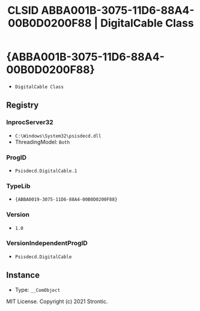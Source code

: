 ﻿---
title: "CLSID ABBA001B-3075-11D6-88A4-00B0D0200F88 | DigitalCable Class"
excerpt: What is COM-Object CLSID ABBA001B-3075-11D6-88A4-00B0D0200F88?
---

# {ABBA001B-3075-11D6-88A4-00B0D0200F88}

* `DigitalCable Class`

## Registry


### InprocServer32

* `C:\Windows\System32\psisdecd.dll`
* ThreadingModel: `Both`

### ProgID

* `Psisdecd.DigitalCable.1`

### TypeLib

* `{ABBA0019-3075-11D6-88A4-00B0D0200F88}`

### Version

* `1.0`

### VersionIndependentProgID

* `Psisdecd.DigitalCable`

## Instance

* Type: `__ComObject`

MIT License. Copyright (c) 2021 Strontic.


